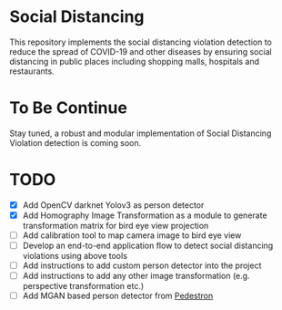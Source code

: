 # Social Distancing
This repository implements the social distancing violation detection to reduce the spread of COVID-19 and other diseases by ensuring social distancing in public places including shopping malls, hospitals and restaurants.

# To Be Continue
Stay tuned, a robust and modular implementation of Social Distancing Violation detection is coming soon.

# TODO
- [x] Add OpenCV darknet Yolov3 as person detector
- [x] Add Homography Image Transformation as a module to generate transformation matrix for bird eye view projection
- [ ] Add calibration tool to map camera image to bird eye view
- [ ] Develop an end-to-end application flow to detect social distancing violations using above tools
- [ ] Add instructions to add custom person detector into the project
- [ ] Add instructions to add any other image transformation (e.g. perspective transformation etc.)
- [ ] Add MGAN based person detector from [Pedestron](https://github.com/hasanirtiza/Pedestron.git)